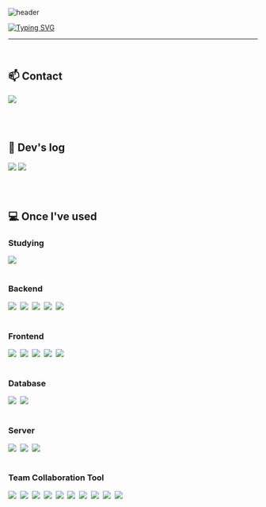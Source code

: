 ![header](https://capsule-render.vercel.app/api?type=venom&color=random&height=300&section=header&text=Hello%20World!&fontSize=90&)

[![Typing SVG](https://readme-typing-svg.demolab.com?font=Fira+Code&size=25&pause=1000&color=000000&center=true&vCenter=true&width=435&lines=Java+Backend+Developer)](https://git.io/typing-svg)

---

<br>

<div align="left">
 
## 📫 Contact
<div style="display:flex; flex-direction:row;">
    <a href="mailto:hayeong0624@gmail.com">
        <img src="https://img.shields.io/badge/Gmail-EA4335?style=for-the-badge&logo=Gmail&logoColor=white"> 
    </a>
</div>

<br><br>

## 📝 Dev's log
<div style="display:flex; flex-direction:row;">
    <a href="https://velog.io/@dobi97"><img src="https://img.shields.io/badge/Velog-1EBC8F?style=for-the-badge&logo=velog&logoColor=white" /></a>
    &nbsp
    <a href="https://spiffy-beak-3c2.notion.site/TIL-Today-I-Learned-2a1a82161df142fa90be35bc0fd91a77?pvs=4"><img src="https://img.shields.io/badge/Notion-F3F3F3.svg?style=for-the-badge&logo=notion&logoColor=black" /></a>
</div>

<br><br>
    
## 💻 Once I've used

### Studying
<div align="left">
  <img src="https://img.shields.io/badge/Spring_data_jpa-6DB33F?style=for-the-badge&logo=SpringSecurity&logoColor=white"/>
</div>

<br>

### Backend
<div align="left">
  <img src="https://img.shields.io/badge/Spring-%236DB33F?style=for-the-badge&logo=Spring&logoColor=white"/>&nbsp
  <img src="https://img.shields.io/badge/spring boot-6DB33F?style=for-the-badge&logo=springboot&logoColor=white">&nbsp
  <img src="https://img.shields.io/badge/Java-007396.svg?&style=for-the-badge&logo=openjdk&logoColor=white"/>&nbsp
  <img src="https://img.shields.io/badge/PHP-777BB4?style=for-the-badge&logo=php&logoColor=white"/>&nbsp
  <img src="https://img.shields.io/badge/python-3670A0?style=for-the-badge&logo=python&logoColor=ffdd54" />
</div>

<br>

### Frontend
<div align="left">
  <img src="https://img.shields.io/badge/Bootstrap-%238511FA?style=for-the-badge&logo=bootstrap&logoColor=white"/>&nbsp
  <img src="https://img.shields.io/badge/HTML5-E34F26?style=for-the-badge&logo=html5&logoColor=white"/>&nbsp
  <img src="https://img.shields.io/badge/css3-%231572B6.svg?style=for-the-badge&logo=css3&logoColor=white">&nbsp
  <img src="https://img.shields.io/badge/jQuery-0769AD?style=for-the-badge&logo=jQuery&logoColor=white"/>&nbsp
  <img src="https://img.shields.io/badge/JavaScript-F7DF1E?style=for-the-badge&logo=javascript&logoColor=black"/>
</div>

<br>

### Database
<div align="left">
  <img src="https://img.shields.io/badge/mysql-4479A1.svg?style=for-the-badge&logo=mysql&logoColor=white" />&nbsp
  <img src="https://img.shields.io/badge/ORACLE-F80000?style=for-the-badge&logo=oracle&logoColor=white"/>
</div>

<br>

### Server
<div align="left">
  <img src="https://img.shields.io/badge/Apache Tomcat-F8DC75?style=for-the-badge&logo=apachetomcat&logoColor=black"/>&nbsp
  <img src="https://img.shields.io/badge/Linux-FCC624?style=for-the-badge&logo=linux&logoColor=black"/>&nbsp
  <img src="https://img.shields.io/badge/jenkins-%232C5263.svg?style=for-the-badge&logo=jenkins&logoColor=white">
</div>

<br>

### Team Collaboration Tool
<div align="left">
  <img src="https://img.shields.io/badge/gitlab-%23181717.svg?style=for-the-badge&logo=gitlab&logoColor=white"/>&nbsp
  <img src="https://img.shields.io/badge/IntelliJ IDEA-000000.svg?style=for-the-badge&logo=intellij-idea&logoColor=white">&nbsp
  <img src="https://img.shields.io/badge/Eclipse-FE7A16.svg?style=for-the-badge&logo=Eclipse&logoColor=white">&nbsp
  <img src="https://img.shields.io/badge/Visual Studio Code-007ACC?style=for-the-badge&logo=Visual%20Studio%20Code&logoColor=white"/>&nbsp
  <img src="https://img.shields.io/badge/php storm-143?style=for-the-badge&logo=phpstorm&logoColor=white">&nbsp
  <img src="https://img.shields.io/badge/jira-%230A0FFF.svg?style=for-the-badge&logo=jira&logoColor=white">&nbsp
  <img src="https://img.shields.io/badge/Slack-4A154B?style=for-the-badge&logo=slack&logoColor=white">&nbsp
  <img src="https://img.shields.io/badge/WhatsApp-25D366?style=for-the-badge&logo=whatsapp&logoColor=white">&nbsp
  <img src="https://img.shields.io/badge/SonarQube-black?style=for-the-badge&logo=sonarqube&logoColor=4E9BCD">&nbsp
  <img src="https://img.shields.io/badge/Postman-FF6C37?style=for-the-badge&logo=postman&logoColor=white">
</div>
